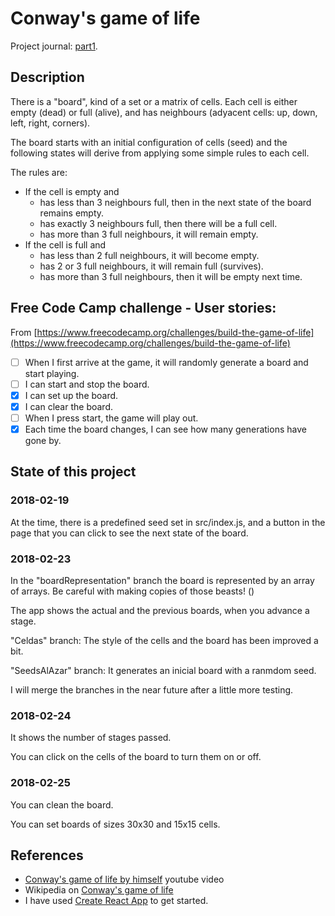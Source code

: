 # Conway's game of life

Project journal: [part1](https://zdflower.github.io/posts/2018/02/16/Game-of-life-Part-1.html).

## Description

There is a "board", kind of a set or a matrix of cells. Each cell is either empty (dead) or full (alive), and has neighbours (adyacent cells: up, down, left, right, corners).

The board starts with an initial configuration of cells (seed) and the following states will derive from applying some simple rules to each cell.

The rules are:

- If the cell is empty and
  - has less than 3 neighbours full, then in the next state of the board remains empty.
  - has exactly 3 neighbours full, then there will be a full cell.
  - has more than 3 full neighbours, it will remain empty.
- If the cell is full and
  - has less than 2 full neighbours, it will become empty.
  - has 2 or 3 full neighbours, it will remain full (survives).
  - has more than 3 full neighbours, then it will be empty next time.

## Free Code Camp challenge - User stories:

From [https://www.freecodecamp.org/challenges/build-the-game-of-life](https://www.freecodecamp.org/challenges/build-the-game-of-life)

* [ ] When I first arrive at the game, it will randomly generate a board and start playing.
* [ ] I can start and stop the board.
* [x] I can set up the board.
* [x] I can clear the board.
* [ ] When I press start, the game will play out.
* [x] Each time the board changes, I can see how many generations have gone by.

## State of this project

### 2018-02-19

At the time, there is a predefined seed set in src/index.js, and a button in the page that you can click to see the next state of the board.

### 2018-02-23

In the "boardRepresentation" branch the board is represented by an array of arrays. Be careful with making copies of those beasts! ()

The app shows the actual and the previous boards, when you advance a stage.

"Celdas" branch: The style of the cells and the board has been improved a bit.

"SeedsAlAzar" branch: It generates an inicial board with a ranmdom seed.

I will merge the branches in the near future after a little more testing.

### 2018-02-24

It shows the number of stages passed.

You can click on the cells of the board to turn them on or off.

### 2018-02-25

You can clean the board.

You can set boards of sizes 30x30 and 15x15 cells.

## References

* [Conway's game of life by himself](https://www.youtube.com/watch?v=E8kUJL04ELA) youtube video
* Wikipedia on [Conway's game of life](https://en.wikipedia.org/wiki/Conway%27s_Game_of_Life)
* I have used [Create React App](https://github.com/facebookincubator/create-react-app) to get started.